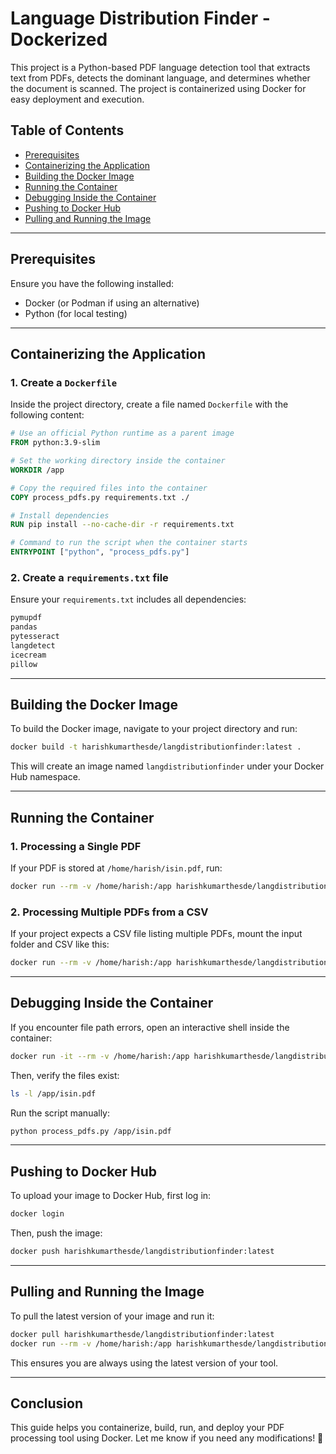 # Language Distribution Finder - Dockerized

This project is a Python-based PDF language detection tool that extracts text from PDFs, detects the dominant language, and determines whether the document is scanned. The project is containerized using Docker for easy deployment and execution.

## **Table of Contents**
- [Prerequisites](#prerequisites)
- [Containerizing the Application](#containerizing-the-application)
- [Building the Docker Image](#building-the-docker-image)
- [Running the Container](#running-the-container)
- [Debugging Inside the Container](#debugging-inside-the-container)
- [Pushing to Docker Hub](#pushing-to-docker-hub)
- [Pulling and Running the Image](#pulling-and-running-the-image)

---

## **Prerequisites**
Ensure you have the following installed:
- Docker (or Podman if using an alternative)
- Python (for local testing)

---

## **Containerizing the Application**
### **1. Create a `Dockerfile`**
Inside the project directory, create a file named `Dockerfile` with the following content:

```dockerfile
# Use an official Python runtime as a parent image
FROM python:3.9-slim

# Set the working directory inside the container
WORKDIR /app

# Copy the required files into the container
COPY process_pdfs.py requirements.txt ./

# Install dependencies
RUN pip install --no-cache-dir -r requirements.txt

# Command to run the script when the container starts
ENTRYPOINT ["python", "process_pdfs.py"]
```

### **2. Create a `requirements.txt` file**
Ensure your `requirements.txt` includes all dependencies:
```txt
pymupdf
pandas
pytesseract
langdetect
icecream
pillow
```  

---

## **Building the Docker Image**
To build the Docker image, navigate to your project directory and run:

```sh
docker build -t harishkumarthesde/langdistributionfinder:latest .
```

This will create an image named `langdistributionfinder` under your Docker Hub namespace.

---

## **Running the Container**
### **1. Processing a Single PDF**
If your PDF is stored at `/home/harish/isin.pdf`, run:
```sh
docker run --rm -v /home/harish:/app harishkumarthesde/langdistributionfinder:latest /app/isin.pdf
```

### **2. Processing Multiple PDFs from a CSV**
If your project expects a CSV file listing multiple PDFs, mount the input folder and CSV like this:
```sh
docker run --rm -v /home/harish:/app harishkumarthesde/langdistributionfinder:latest /app/input_folder /app/files.csv /app/output_folder
```

---

## **Debugging Inside the Container**
If you encounter file path errors, open an interactive shell inside the container:
```sh
docker run -it --rm -v /home/harish:/app harishkumarthesde/langdistributionfinder:latest /bin/bash
```
Then, verify the files exist:
```sh
ls -l /app/isin.pdf
```
Run the script manually:
```sh
python process_pdfs.py /app/isin.pdf
```

---

## **Pushing to Docker Hub**
To upload your image to Docker Hub, first log in:
```sh
docker login
```
Then, push the image:
```sh
docker push harishkumarthesde/langdistributionfinder:latest
```

---

## **Pulling and Running the Image**
To pull the latest version of your image and run it:
```sh
docker pull harishkumarthesde/langdistributionfinder:latest
docker run --rm -v /home/harish:/app harishkumarthesde/langdistributionfinder:latest /app/isin.pdf
```

This ensures you are always using the latest version of your tool.

---

## **Conclusion**
This guide helps you containerize, build, run, and deploy your PDF processing tool using Docker. Let me know if you need any modifications! 🚀
